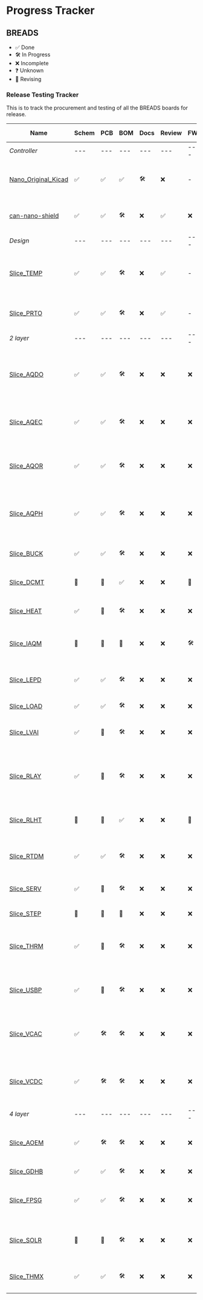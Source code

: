 # Progress Tracker

## BREADS

- ✅ Done
- 🛠️ In Progress
- ❌ Incomplete
- ❓ Unknown
- 🔁 Revising

### Release Testing Tracker

This is to track the procurement and testing of all the BREADS boards for release.

| Name                                                           | Schem | PCB | BOM | Docs | Review | FW  | Test | Notes                                                                    | Known Issues                                |
| -------------------------------------------------------------- | ----- | --- | --- | ---- | ------ | --- | ---- | ------------------------------------------------------------------------ | ------------------------------------------- |
| _Controller_                                                   | ---   | --- | --- | ---  | ---    | --- | ---  | ---                                                                      | ---                                         |
| [Nano_Original_Kicad](https://github.com/FEASTorg/Nano_KiCAD)  | ✅    | ✅  | ✅  | 🛠️   | ❌     | -   | ❌   | Nano v3.3 but w/out reg., button, D13 LED; uses USB mini-b               | ---                                         |
| [can-nano-shield](https://github.com/FEASTorg/can-nano-shield) | ✅    | ✅  | 🛠️  | ❌   | ✅     | ❌  | ❌   | Arduino Nano shield with MCP2515 & TJA1051/3                             | ---                                         |
| _Design_                                                       | ---   | --- | --- | ---  | ---    | --- | ---  |
| [Slice_TEMP](https://github.com/FEASTorg/Slice_TEMP)           | ✅    | ✅  | 🛠️  | ❌   | ✅     | -   | -    | 2 and 4 layer variants and 4 layer XL, removed RST pin to be clipped/DNP | ---                                         |
| [Slice_PRTO](https://github.com/FEASTorg/Slice_PRTO)           | ✅    | ✅  | 🛠️  | ❌   | ✅     | -   | ❌   | 2 layer: screw term conns, SMT-proto, and TH-proto                       | ---                                         |
| _2 layer_                                                      | ---   | --- | --- | ---  | ---    | --- | ---  |
| [Slice_AQDO](https://github.com/FEASTorg/Slice_AQDO)           | ✅    | ✅  | 🛠️  | ❌   | ❌     | ❌  | ❌   | Analog frontend for galvanic (Clark‑type) oxygen electrode probes        |                                             |
| [Slice_AQEC](https://github.com/FEASTorg/Slice_AQEC)           | ✅    | ✅  | 🛠️  | ❌   | ❌     | ❌  | ❌   | Analog frontend for platinum redox ORP electrode probes                  |                                             |
| [Slice_AQOR](https://github.com/FEASTorg/Slice_AQOR)           | ✅    | ✅  | 🛠️  | ❌   | ❌     | ❌  | ❌   | Analog frontend for two‑electrode conductometric (cell) sensor probes    |                                             |
| [Slice_AQPH](https://github.com/FEASTorg/Slice_AQPH)           | ✅    | ✅  | 🛠️  | ❌   | ❌     | ❌  | ❌   | Analog frontend for glass membrane pH electrode probes                   |                                             |
| [Slice_BUCK](https://github.com/FEASTorg/Slice_BUCK)           | ✅    | ✅  | 🛠️  | ❌   | ❌     | ❌  | ❌   | Simple discrete component buck converter                                 | Needs advanced control programming          |
| [Slice_DCMT](https://github.com/FEASTorg/Slice_DCMT)           | 🔁    | 🔁  | ✅  | ❌   | ❌     | 🔁  | 🔁   | Fixed pin and layout, added back fuses                                   | Motor1 drive pin isnt PWM                   |
| [Slice_HEAT](https://github.com/FEASTorg/Slice_HEAT)           | ✅    | 🔁  | 🛠️  | ❌   | ❌     | ❌  | ❌   | layout optimized, duplicated circuit.                                    | op-amp issues                               |
| [Slice_IAQM](https://github.com/FEASTorg/Slice_IAQM)           | 🔁    | 🔁  | 🔁  | ❌   | ❌     | 🛠️  | 🛠️   | PCB of env-safety-monitor from PV Box paper.                             | SD card footprint flipped                   |
| [Slice_LEPD](https://github.com/FEASTorg/Slice_LEPD)           | ✅    | ✅  | 🛠️  | ❌   | ❌     | ❌  | ❌   | For BR flow cell. Referencing Pioreactor, for OD.                        | ---                                         |
| [Slice_LOAD](https://github.com/FEASTorg/Slice_LOAD)           | ✅    | ✅  | 🛠️  | ❌   | ❌     | ❌  | ❌   | Load cell ADC.                                                           | ---                                         |
| [Slice_LVAI](https://github.com/FEASTorg/Slice_LVAI)           | ✅    | 🔁  | 🛠️  | ❌   | ❌     | ❌  | ❌   | Analysis of cascaded amp.                                                | Needs expanded signal analysis capabilities |
| [Slice_RLAY](https://github.com/FEASTorg/Slice_RLAY)           | ✅    | 🔁  | 🛠️  | ❌   | ❌     | ❌  | ❌   | Updated to latest BREADS TEMPlate, replaced terminals with standard.     | ---                                         |
| [Slice_RLHT](https://github.com/FEASTorg/Slice_RLHT)           | 🔁    | 🔁  | ✅  | ❌   | ❌     | 🔁  | 🔁   | Changed terminals to standard ones, upgraded to MAX31855                 | ---                                         |
| [Slice_RTDM](https://github.com/FEASTorg/Slice_RTDM)           | ✅    | ✅  | 🛠️  | ❌   | ❌     | ❌  | ❌   | MAX31865 x4 for measuring 2-,3-, or 4-wire RTDs                          | ---                                         |
| [Slice_SERV](https://github.com/FEASTorg/Slice_SERV)           | ✅    | 🔁  | 🛠️  | ❌   | ❌     | ❌  | ❌   | Redid voltage in sel.                                                    | Past one behaved erratically, fried servos  |
| [Slice_STEP](https://github.com/FEASTorg/Slice_STEP)           | 🔁    | 🔁  | 🔁  | ❌   | ❌     | ❌  | ❌   | NEEDS UPDATING.                                                          | ---                                         |
| [Slice_THRM](https://github.com/FEASTorg/Slice_THRM)           | ✅    | 🔁  | 🛠️  | ❌   | ❌     | ❌  | ❌   | 3 vars: MAX6675 (A), MAX31855 (B), MAX31856 (C).                         | ---                                         |
| [Slice_USBP](https://github.com/FEASTorg/Slice_USBP)           | ✅    | 🔁  | 🛠️  | ❌   | ❌     | ❌  | ❌   | Redid layout to be optimized, updated to latest BREADS TEMPlate.         | ---                                         |
| [Slice_VCAC](https://github.com/FEASTorg/Slice_VCAC)           | ✅    | 🛠️  | 🛠️  | ❌   | ❌     | ❌  | ❌   | curr. read (10,20,40A; same fp) + AC or DC volt. read, replaces CRXX     | ---                                         |
| [Slice_VCDC](https://github.com/FEASTorg/Slice_VCAC)           | ✅    | 🛠️  | 🛠️  | ❌   | ❌     | ❌  | ❌   | curr. read (10,20,40A; same fp) + AC or DC volt. read, replaces CRXX     | ---                                         |
| _4 layer_                                                      | ---   | --- | --- | ---  | ---    | --- | ---  |
| [Slice_AOEM](https://github.com/FEASTorg/Slice_AOEM)           | ✅    | 🛠️  | 🛠️  | ❌   | ❌     | ❌  | ❌   | Atlas Sci. pH/DO/ORP/EC OEM IC with onboard isolation                    | ---                                         |
| [Slice_GDHB](https://github.com/FEASTorg/Slice_GDHB)           | ✅    | ✅  | 🛠️  | ❌   | ❌     | ❌  | ❌   | for large BDC motors                                                     | ---                                         |
| [Slice_FPSG](https://github.com/FEASTorg/Slice_FPSG)           | ✅    | ✅  | 🛠️  | ❌   | ❌     | ❌  | ❌   | New for high speed strain gauge (load cell) measurements.                | ---                                         |
| [Slice_SOLR](https://github.com/FEASTorg/Slice_SOLR)           | 🔁    | 🔁  | 🛠️  | ❌   | ❌     | ❌  | ❌   | Targets 3 liion cells to generate 12V pwrsrc off-grid.                   | ---                                         |
| [Slice_THMX](https://github.com/FEASTorg/Slice_THMX)           | ✅    | ✅  | 🛠️  | ❌   | ❌     | ❌  | ❌   | using LTC2983 multi-channel, multi-temp sensor IC                        | ---                                         |
